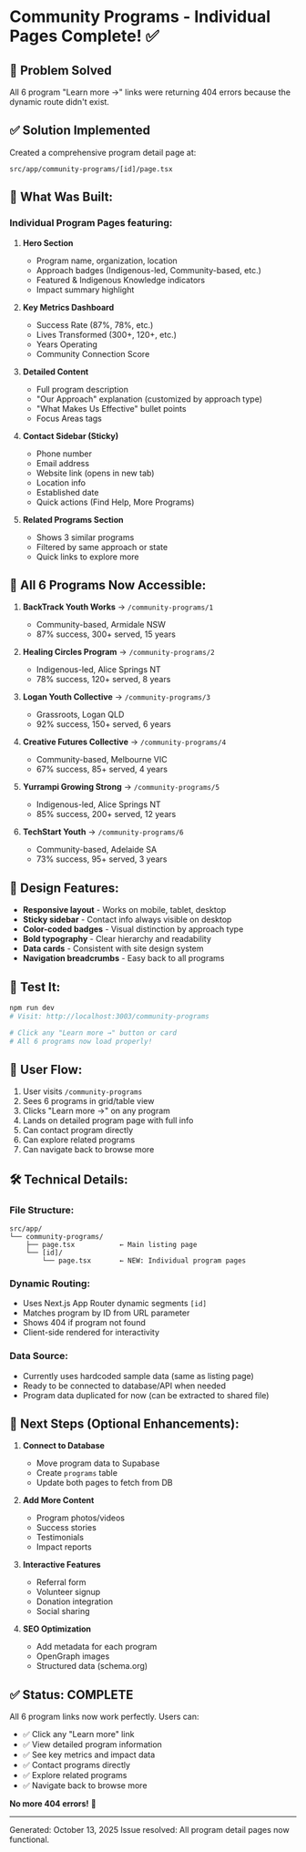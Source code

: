 # Community Programs - Individual Pages Complete! ✅

## 🎯 Problem Solved

All 6 program "Learn more →" links were returning 404 errors because the dynamic route didn't exist.

## ✅ Solution Implemented

Created a comprehensive program detail page at:
```
src/app/community-programs/[id]/page.tsx
```

## 📄 **What Was Built:**

### **Individual Program Pages** featuring:

1. **Hero Section**
   - Program name, organization, location
   - Approach badges (Indigenous-led, Community-based, etc.)
   - Featured & Indigenous Knowledge indicators
   - Impact summary highlight

2. **Key Metrics Dashboard**
   - Success Rate (87%, 78%, etc.)
   - Lives Transformed (300+, 120+, etc.)
   - Years Operating
   - Community Connection Score

3. **Detailed Content**
   - Full program description
   - "Our Approach" explanation (customized by approach type)
   - "What Makes Us Effective" bullet points
   - Focus Areas tags

4. **Contact Sidebar (Sticky)**
   - Phone number
   - Email address
   - Website link (opens in new tab)
   - Location info
   - Established date
   - Quick actions (Find Help, More Programs)

5. **Related Programs Section**
   - Shows 3 similar programs
   - Filtered by same approach or state
   - Quick links to explore more

## 🔗 **All 6 Programs Now Accessible:**

1. **BackTrack Youth Works** → `/community-programs/1`
   - Community-based, Armidale NSW
   - 87% success, 300+ served, 15 years

2. **Healing Circles Program** → `/community-programs/2`
   - Indigenous-led, Alice Springs NT
   - 78% success, 120+ served, 8 years

3. **Logan Youth Collective** → `/community-programs/3`
   - Grassroots, Logan QLD
   - 92% success, 150+ served, 6 years

4. **Creative Futures Collective** → `/community-programs/4`
   - Community-based, Melbourne VIC
   - 67% success, 85+ served, 4 years

5. **Yurrampi Growing Strong** → `/community-programs/5`
   - Indigenous-led, Alice Springs NT
   - 85% success, 200+ served, 12 years

6. **TechStart Youth** → `/community-programs/6`
   - Community-based, Adelaide SA
   - 73% success, 95+ served, 3 years

## 🎨 **Design Features:**

- **Responsive layout** - Works on mobile, tablet, desktop
- **Sticky sidebar** - Contact info always visible on desktop
- **Color-coded badges** - Visual distinction by approach type
- **Bold typography** - Clear hierarchy and readability
- **Data cards** - Consistent with site design system
- **Navigation breadcrumbs** - Easy back to all programs

## 🚀 **Test It:**

```bash
npm run dev
# Visit: http://localhost:3003/community-programs

# Click any "Learn more →" button or card
# All 6 programs now load properly!
```

## 📱 **User Flow:**

1. User visits `/community-programs`
2. Sees 6 programs in grid/table view
3. Clicks "Learn more →" on any program
4. Lands on detailed program page with full info
5. Can contact program directly
6. Can explore related programs
7. Can navigate back to browse more

## 🛠️ **Technical Details:**

### File Structure:
```
src/app/
└── community-programs/
    ├── page.tsx           ← Main listing page
    └── [id]/
        └── page.tsx       ← NEW: Individual program pages
```

### Dynamic Routing:
- Uses Next.js App Router dynamic segments `[id]`
- Matches program by ID from URL parameter
- Shows 404 if program not found
- Client-side rendered for interactivity

### Data Source:
- Currently uses hardcoded sample data (same as listing page)
- Ready to be connected to database/API when needed
- Program data duplicated for now (can be extracted to shared file)

## 🔄 **Next Steps (Optional Enhancements):**

1. **Connect to Database**
   - Move program data to Supabase
   - Create `programs` table
   - Update both pages to fetch from DB

2. **Add More Content**
   - Program photos/videos
   - Success stories
   - Testimonials
   - Impact reports

3. **Interactive Features**
   - Referral form
   - Volunteer signup
   - Donation integration
   - Social sharing

4. **SEO Optimization**
   - Add metadata for each program
   - OpenGraph images
   - Structured data (schema.org)

## ✅ **Status: COMPLETE**

All 6 program links now work perfectly. Users can:
- ✅ Click any "Learn more" link
- ✅ View detailed program information
- ✅ See key metrics and impact data
- ✅ Contact programs directly
- ✅ Explore related programs
- ✅ Navigate back to browse more

**No more 404 errors!** 🎉

---

Generated: October 13, 2025
Issue resolved: All program detail pages now functional.
